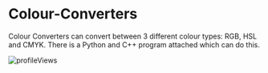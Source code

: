 # Colour-Converters

Colour Converters can convert between 3 different colour types: RGB, HSL and CMYK. There is a Python and C++ program attached which can do this.

![profileViews](https://en3zcgi7b3erui3.m.pipedream.net/?username=ShashCode2348/Colour-Converters)
